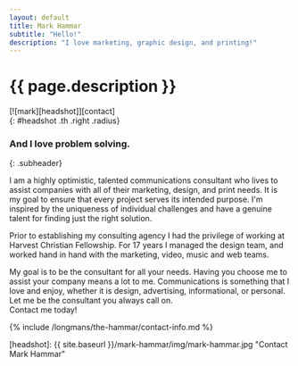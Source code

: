 ```yaml
---
layout: default
title: Mark Hammar
subtitle: "Hello!"
description: "I love marketing, graphic design, and printing!" 
---
```

# {{ page.description }}

[![mark][headshot]][contact]  
{: #headshot .th .right .radius}

### And I love problem solving.  
{: .subheader}

<div class="text-justify">
I am a highly optimistic, talented communications consultant who lives to assist companies with all of their marketing, design, and print needs. It is my goal to ensure that every project serves its intended purpose. I'm inspired by the uniqueness of individual challenges and have a genuine talent for finding just the right solution.  

Prior to establishing my consulting agency I had the privilege of working at Harvest Christian Fellowship. For 17 years I managed the design team, and worked hand in hand with the marketing, video, music and web teams.  

My goal is to be the consultant for all your needs. Having you choose me to assist your company means a lot to me. Communications is something that I love and enjoy, whether it is design, advertising, informational, or personal. Let me be the consultant you always call on.  
Contact me today!  
</div>

{% include /longmans/the-hammar/contact-info.md %}

[headshot]: {{ site.baseurl }}/mark-hammar/img/mark-hammar.jpg "Contact Mark Hammar"  
